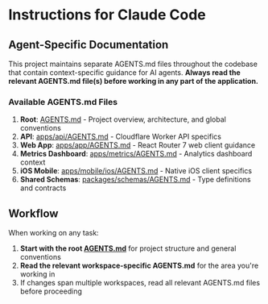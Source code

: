 # Instructions for Claude Code

## Agent-Specific Documentation

This project maintains separate AGENTS.md files throughout the codebase that contain context-specific guidance for AI agents. **Always read the relevant AGENTS.md file(s) before working in any part of the application.**

### Available AGENTS.md Files

1. **Root**: [AGENTS.md](AGENTS.md) - Project overview, architecture, and global conventions
2. **API**: [apps/api/AGENTS.md](apps/api/AGENTS.md) - Cloudflare Worker API specifics
3. **Web App**: [apps/app/AGENTS.md](apps/app/AGENTS.md) - React Router 7 web client guidance
4. **Metrics Dashboard**: [apps/metrics/AGENTS.md](apps/metrics/AGENTS.md) - Analytics dashboard context
5. **iOS Mobile**: [apps/mobile/ios/AGENTS.md](apps/mobile/ios/AGENTS.md) - Native iOS client specifics
6. **Shared Schemas**: [packages/schemas/AGENTS.md](packages/schemas/AGENTS.md) - Type definitions and contracts

## Workflow

When working on any task:

1. **Start with the root [AGENTS.md](AGENTS.md)** for project structure and general conventions
2. **Read the relevant workspace-specific AGENTS.md** for the area you're working in
3. If changes span multiple workspaces, read all relevant AGENTS.md files before proceeding

